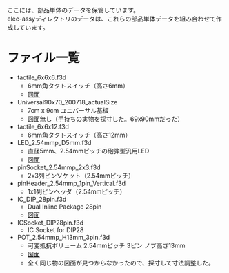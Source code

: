 ここには、部品単体のデータを保管しています。  
elec-assyディレクトリのデータは、これらの部品単体データを組み合わせて作成しています。  
  
# ファイル一覧
 - tactile_6x6x6.f3d
   - 6mm角タクトスイッチ（高さ6mm）
   - [図面](https://sc01.alicdn.com/kf/HTB1OnQrfeEJL1JjSZFGq6y6OXXah/223256105/HTB1OnQrfeEJL1JjSZFGq6y6OXXah.jpg)
 - Universal90x70_200718_actualSize
   - 7cm x 9cm ユニバーサル基板
   - 図面無し（手持ちの実物を採寸した。69x90mmだった）
 - tactile_6x6x12.f3d
   - 6mm角タクトスイッチ（高さ12mm）
 - LED_2.54mmp_D5mm.f3d
   - 直径5mm、2.54mmピッチの砲弾型汎用LED
   - [図面](http://akizukidenshi.com/download/ds/optosupply/OSHR5161A-QR.pdf)
 - pinSocket_2.54mmp_2x3.f3d
   - 2x3列ピンソケット（2.54mmピッチ）
 - pinHeader_2.54mmp_1pin_Vertical.f3d
   - 1x1列ピンヘッダ（2.54mmピッチ）
 - IC_DIP_28pin.f3d
   - Dual Inline Package 28pin
   - [図面](https://avr.jp/user/DS/PDF/mega328P.pdf)
 - ICSocket_DIP28pin.f3d
   - IC Socket for DIP28
 - POT_2.54mmp_H13mm_3pin.f3d
   - 可変抵抗ボリューム 2.54mmピッチ 3ピン ノブ高さ13mm
   - [図面](https://www.bourns.com/docs/Product-Datasheets/PTV09.pdf)
   - 全く同じ物の図面が見つからなかったので、採寸して寸法調整した。



